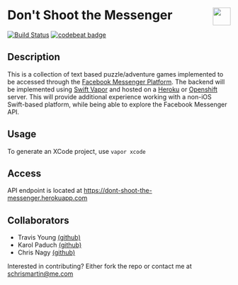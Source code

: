 # Don't Shoot the Messenger <img align="right" height="40" src="http://i.imgur.com/fSbWe8d.png">
[![Build Status](https://travis-ci.org/schrismartin/dont-shoot-the-messenger.svg?branch=develop)](https://travis-ci.org/schrismartin/dont-shoot-the-messenger)
[![codebeat badge](https://codebeat.co/badges/45412375-3412-4938-8a5b-5ae9bc7e5964)](https://codebeat.co/projects/github-com-schrismartin-dont-shoot-the-messenger)

## Description
This is a collection of text based puzzle/adventure games implemented to be accessed through the [Facebook Messenger Platform](https://developers.facebook.com/docs/messenger-platform). The backend will be implemented using [Swift Vapor](http://vapor.codes) and hosted on a [Heroku](http://herokuapp.com) or [Openshift](http://openshift.com) server. This will provide additional experience working with a non-iOS Swift-based platform, while being able to explore the Facebook Messenger API. 

## Usage
To generate an XCode project, use `vapor xcode`

## Access
API endpoint is located at https://dont-shoot-the-messenger.herokuapp.com

## Collaborators
* Travis Young [(github)](https://github.com/tyoung31)
* Karol Paduch [(github)](https://github.com/DARKUNIT22)
* Chris Nagy [(github)](https://github.com/ChrisCanyon)

Interested in contributing? Either fork the repo or contact me at schrismartin@me.com
